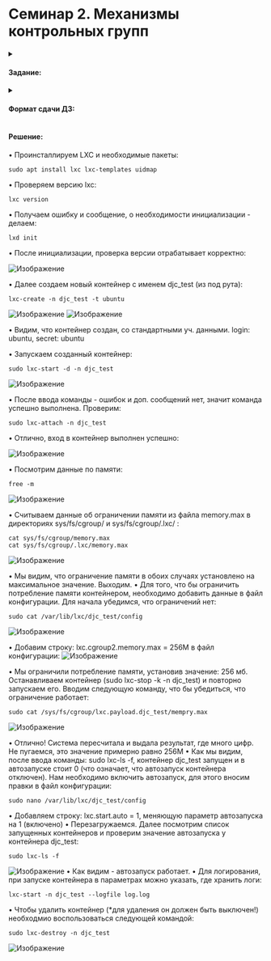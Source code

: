 # Семинар 2. Механизмы контрольных групп

<details><summary><h4>Задание:</h4></summary>
  
✔️ Запустить контейнер с ubuntu, используя механизм LXC

✔️ Ограничить контейнер 256 Мб ОЗУ и проверить, что ограничение работает

✔️ добавить автозапуск контейнеру, перезагрузить ОС и убедиться, что контейнер действительно запустился самостоятельно

''при создании указать файл, куда записывать логи

''после перезагрузки проанализировать логи
  
</details>

<details><summary><h4>Формат сдачи ДЗ:</h4></summary>
  
✔️ Предоставить доказательства в виде скриншота и текстового документа с введенными командами.

</details>


<h4>Решение:</h4>

• Проинсталлируем LXC и необходимые пакеты:
```
sudo apt install lxc lxc-templates uidmap
```
• Проверяем версию lxc:
```
lxc version
```
• Получаем ошибку и сообщение, о необходимости инициализации - делаем:
```
lxd init
```
• После инициализации, проверка версии отрабатывает корректно:

![Изображение](https://github.com/DjonyCooper/Containerization/blob/main/Homework_2/Screenshots/Скриншот%2011-07-2023%20211553.jpg?raw=true  "lxd init")

• Далее создаем новый контейнер с именем djc_test (из под рута):
```
lxc-create -n djc_test -t ubuntu
```

![Изображение](https://github.com/DjonyCooper/Containerization/blob/main/Homework_2/Screenshots/Скриншот%2011-07-2023%20221126.jpg?raw=true  "Выполнение lxc-create -n djc_test -t ubuntu")
![Изображение](https://github.com/DjonyCooper/Containerization/blob/main/Homework_2/Screenshots/Скриншот%2011-07-2023%20221217.jpg?raw=true  "Контейнер создан!")

• Видим, что контейнер создан, со стандартными уч. данными. login: ubuntu, secret: ubuntu

• Запускаем созданный контейнер:
```
sudo lxc-start -d -n djc_test
```
![Изображение](https://github.com/DjonyCooper/Containerization/blob/main/Homework_2/Screenshots/Скриншот%2011-07-2023%20221400.jpg?raw=true  "Выполнение sudo lxc-start -d -n djc_test")

• После ввода команды - ошибок и доп. сообщений нет, значит команда успешно выполнена. Проверим:
```
sudo lxc-attach -n djc_test
```
• Отлично, вход в контейнер выполнен успешно:

![Изображение](https://github.com/DjonyCooper/Containerization/blob/main/Homework_2/Screenshots/Скриншот%2011-07-2023%20221457.jpg?raw=true  "Выполнение sudo lxc-attach -n djc_test")

• Посмотрим данные по памяти:
```
free -m
```
![Изображение](https://github.com/DjonyCooper/Containerization/blob/main/Homework_2/Screenshots/Скриншот%2011-07-2023%20221545.jpg?raw=true  "Выполнение free -m")

• Считываем данные об ограничении памяти из файла memory.max в директориях sys/fs/cgroup/ и sys/fs/cgroup/.lxc/ :
```
cat sys/fs/cgroup/memory.max
cat sys/fs/cgroup/.lxc/memory.max
```
![Изображение](https://github.com/DjonyCooper/Containerization/blob/main/Homework_2/Screenshots/Скриншот%2011-07-2023%20221729.jpg?raw=true  "Ограничения памяти")

• Мы видим, что ограничение памяти в обоих случаях установлено на максимальное значение. Выходим.
• Для того, что бы ограничить потребление памяти контейнером, необходимо добавить данные в файл конфигурации. Для начала убедимся, что ограничений нет:
```
sudo cat /var/lib/lxc/djc_test/config
```
![Изображение](https://github.com/DjonyCooper/Containerization/blob/main/Homework_2/Screenshots/Скриншот%2011-07-2023%20221931.jpg?raw=true  "Выполнение sudo cat /var/lib/lxc/djc_test/config")

• Добавим строку: lxc.cgroup2.memory.max = 256M в файл конфигурации:
![Изображение](https://github.com/DjonyCooper/Containerization/blob/main/Homework_2/Screenshots/Скриншот%2011-07-2023%20222202.jpg?raw=true  "Добавление строки lxc.cgroup2.memory.max")

• Мы ограничили потребление памяти, установив значение: 256 мб. Останавливаем контейнер (sudo lxc-stop -k -n djc_test) и повторно запускаем его. Вводим следующую команду, что бы убедиться, что ограничение работает:
```
sudo cat /sys/fs/cgroup/lxc.payload.djc_test/mempry.max
```
![Изображение](https://github.com/DjonyCooper/Containerization/blob/main/Homework_2/Screenshots/Скриншот%2011-07-2023%20224230.jpg?raw=true  "sudo cat /sys/fs/cgroup/lxc.payload.djc_test/mempry.max")

• Отлично! Система пересчитала и выдала результат, где много цифр. Не пугаемся, это значение примерно равно 256М
• Как мы видим, после ввода команды: sudo lxc-ls -f, контейнер djc_test запущен и в автозапуске стоит 0 (что означает, что автозапуск контейнера отключен). Нам необходимо включить автозапуск, для этого вносим правки в файл конфигурации:
```
sudo nano /var/lib/lxc/djc_test/config
```
• Добавляем строку: lxc.start.auto = 1, меняющую параметр автозапуска на 1 (включено)
• Перезагружаемся. Далее посмотрим список запущенных контейнеров и проверим значение автозапуска у контейнера djc_test:
```
sudo lxc-ls -f
```
![Изображение](https://github.com/DjonyCooper/Containerization/blob/main/Homework_2/Screenshots/Скриншот%2011-07-2023%20225033.jpg?raw=true  "sudo lxc-ls -f")
• Как видим - автозапуск работает.
• Для логирования, при запуске контейнера в параметрах можно указать, где хранить логи:
```
lxc-start -n djc_test --logfile log.log
```
• Чтобы удалить контейнер (*для удаления он должен быть выключен!) необходмио воспользоваться следующей командой:
```
sudo lxc-destroy -n djc_test
```
![Изображение](https://github.com/DjonyCooper/Containerization/blob/main/Homework_2/Screenshots/Скриншот%2011-07-2023%20225237.jpg?raw=true "sudo lxc-destroy -n djc_test")
